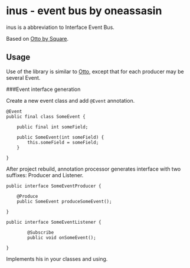 inus - event bus by oneassasin
===
inus is a abbreviation to Interface Event Bus.

Based on [Otto by Square](http://square.github.io/otto/).

Usage
---

Use of the library is similar to [Otto](http://square.github.io/otto/), except that for each producer may be several Event.

###Event interface generation

Create a new event class and add ```@Event``` annotation.

    @Event
    public final class SomeEvent {
    
        public final int someField;
    
        public SomeEvent(int someField) {
            this.someField = someField;
        }
    
    }

After project rebuild, annotation processor generates interface with two suffixes: Producer and Listener.

    public interface SomeEventProducer {
    
        @Produce
        public SomeEvent produceSomeEvent();
        
    }
    
    public interface SomeEventListener {
    
            @Subscribe
            public void onSomeEvent();
            
    }
    
Implements his in your classes and using. 